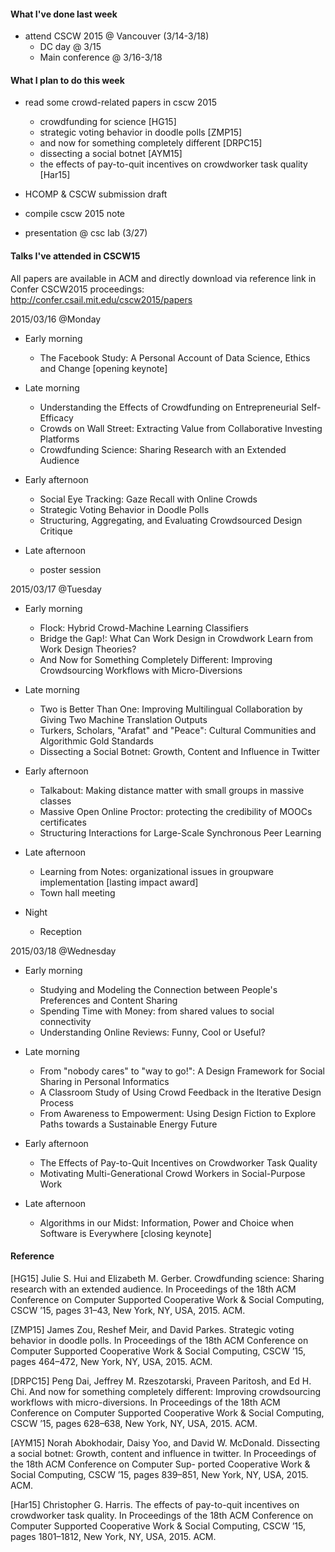 #### What I've done last week
- attend CSCW 2015 @ Vancouver (3/14-3/18)
  - DC day @ 3/15
  - Main conference @ 3/16-3/18
  
#### What I plan to do this week
- read some crowd-related papers in cscw 2015
  - crowdfunding for science [HG15]
  - strategic voting behavior in doodle polls [ZMP15]
  - and now for something completely different [DRPC15]
  - dissecting a social botnet [AYM15]
  - the effects of pay-to-quit incentives on crowdworker task quality [Har15]

- HCOMP & CSCW submission draft
- compile cscw 2015 note
- presentation @ csc lab (3/27)

#### Talks I've attended in CSCW15
All papers are available in ACM and directly download via reference link in Confer
CSCW2015 proceedings: http://confer.csail.mit.edu/cscw2015/papers

2015/03/16 @Monday
- Early morning
  - The Facebook Study: A Personal Account of Data Science, Ethics and Change [opening keynote]

- Late morning
  - Understanding the Effects of Crowdfunding on Entrepreneurial Self-Efficacy
  - Crowds on Wall Street: Extracting Value from Collaborative Investing Platforms
  - Crowdfunding Science: Sharing Research with an Extended Audience

- Early afternoon
  - Social Eye Tracking: Gaze Recall with Online Crowds
  - Strategic Voting Behavior in Doodle Polls
  - Structuring, Aggregating, and Evaluating Crowdsourced Design Critique

- Late afternoon
  - poster session 

2015/03/17 @Tuesday
- Early morning
  - Flock: Hybrid Crowd-Machine Learning Classifiers
  - Bridge the Gap!: What Can Work Design in Crowdwork Learn from Work Design Theories?
  - And Now for Something Completely Different: Improving Crowdsourcing Workflows with Micro-Diversions

- Late morning
  - Two is Better Than One: Improving Multilingual Collaboration by Giving Two Machine Translation Outputs
  - Turkers, Scholars, "Arafat" and "Peace": Cultural Communities and Algorithmic Gold Standards
  - Dissecting a Social Botnet: Growth, Content and Influence in Twitter

- Early afternoon
  - Talkabout: Making distance matter with small groups in massive classes
  - Massive Open Online Proctor: protecting the credibility of MOOCs certificates
  - Structuring Interactions for Large-Scale Synchronous Peer Learning

- Late afternoon
  - Learning from Notes: organizational issues in groupware implementation [lasting impact award]
  - Town hall meeting 

- Night
  - Reception

2015/03/18 @Wednesday
- Early morning
  - Studying and Modeling the Connection between People's Preferences and Content Sharing
  - Spending Time with Money: from shared values to social connectivity
  - Understanding Online Reviews: Funny, Cool or Useful?

- Late morning
  - From "nobody cares" to "way to go!": A Design Framework for Social Sharing in Personal Informatics
  - A Classroom Study of Using Crowd Feedback in the Iterative Design Process
  - From Awareness to Empowerment: Using Design Fiction to Explore Paths towards a Sustainable Energy Future

- Early afternoon
  - The Effects of Pay-to-Quit Incentives on Crowdworker Task Quality
  - Motivating Multi-Generational Crowd Workers in Social-Purpose Work

- Late afternoon
  - Algorithms in our Midst: Information, Power and Choice when Software is Everywhere [closing keynote]


#### Reference
[HG15] Julie S. Hui and Elizabeth M. Gerber. Crowdfunding science: Sharing research with an extended audience. In Proceedings of the 18th ACM Conference on Computer Supported Cooperative Work &#38; Social Computing, CSCW ’15, pages 31–43, New York, NY, USA, 2015. ACM.

[ZMP15] James Zou, Reshef Meir, and David Parkes. Strategic voting behavior in doodle polls. In Proceedings of the 18th ACM Conference on Computer Supported Cooperative Work &#38; Social Computing, CSCW ’15, pages 464–472, New York, NY, USA, 2015. ACM.

[DRPC15] Peng Dai, Jeffrey M. Rzeszotarski, Praveen Paritosh, and Ed H. Chi. And now for something completely different: Improving crowdsourcing workflows with micro-diversions. In Proceedings of the 18th ACM Conference on Computer Supported Cooperative Work &#38; Social Computing, CSCW ’15, pages 628–638, New York, NY, USA, 2015. ACM.

[AYM15] Norah Abokhodair, Daisy Yoo, and David W. McDonald. Dissecting a social botnet: Growth, content and influence in twitter. In Proceedings of the 18th ACM Conference on Computer Sup- ported Cooperative Work &#38; Social Computing, CSCW ’15, pages 839–851, New York, NY, USA, 2015. ACM.

[Har15] Christopher G. Harris. The effects of pay-to-quit incentives on crowdworker task quality. In Proceedings of the 18th ACM Conference on Computer Supported Cooperative Work &#38; Social Computing, CSCW ’15, pages 1801–1812, New York, NY, USA, 2015. ACM.

